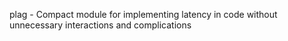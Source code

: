 plag - Compact module for implementing latency in code without unnecessary interactions and complications
